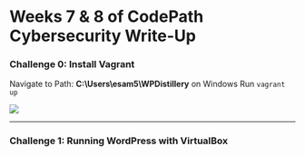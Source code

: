 # Weeks 7 & 8 of CodePath Cybersecurity Write-Up 

### Challenge 0: Install Vagrant 


Navigate to Path: 
**C:\Users\esam5\WPDistillery** on Windows
Run ```vagrant up```

![](https://media.giphy.com/media/qaSyq5l09ei9qtphr5/giphy.gif)

----

### Challenge 1: Running WordPress with VirtualBox